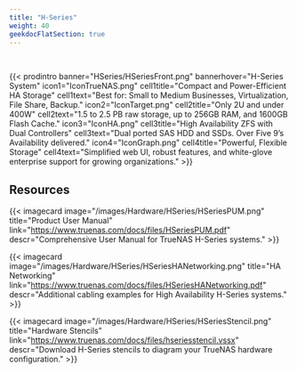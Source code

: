 ```yaml
---
title: "H-Series"
weight: 40
geekdocFlatSection: true
---
```

<br>

{{< prodintro banner="HSeries/HSeriesFront.png" bannerhover="H-Series System"
icon1="IconTrueNAS.png" cell1title="Compact and Power-Efficient HA Storage" cell1text="Best for: Small to Medium Businesses, Virtualization, File Share, Backup."
icon2="IconTarget.png" cell2title="Only 2U and under 400W" cell2text="1.5 to 2.5 PB raw storage, up to 256GB RAM, and 1600GB Flash Cache."
icon3="IconHA.png" cell3title="High Availability ZFS with Dual Controllers" cell3text="Dual ported SAS HDD and SSDs. Over Five 9’s Availability delivered."
icon4="IconGraph.png" cell4title="Powerful, Flexible Storage" cell4text="Simplified web UI, robust features, and white-glove enterprise support for growing organizations." >}}

## Resources

<div class="docs-sections">

{{< imagecard image="/images/Hardware/HSeries/HSeriesPUM.png" title="Product User Manual" link="https://www.truenas.com/docs/files/HSeriesPUM.pdf"
descr="Comprehensive User Manual for TrueNAS H-Series systems." >}}

{{< imagecard image="/images/Hardware/HSeries/HSeriesHANetworking.png" title="HA Networking" link="https://www.truenas.com/docs/files/HSeriesHANetworking.pdf"
descr="Additional cabling examples for High Availability H-Series systems." >}}

{{< imagecard image="/images/Hardware/HSeries/HSeriesStencil.png" title="Hardware Stencils" link="https://www.truenas.com/docs/files/hseriesstencil.vssx"
descr="Download H-Series stencils to diagram your TrueNAS hardware configuration." >}}

</div>